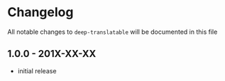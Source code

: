 # Changelog

All notable changes to `deep-translatable` will be documented in this file

## 1.0.0 - 201X-XX-XX

- initial release
